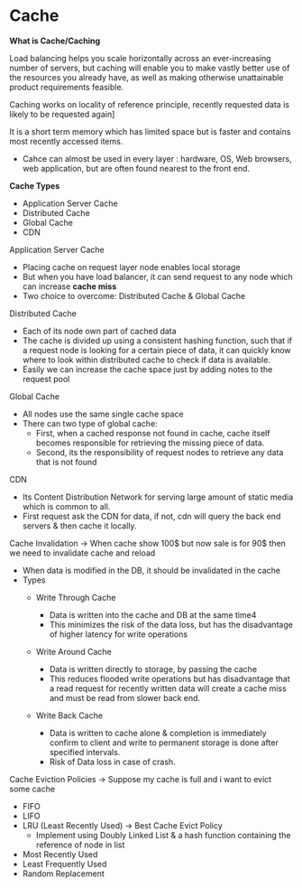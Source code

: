 <h1>Cache</h1>

**What is Cache/Caching**

Load balancing helps you scale horizontally across an ever-increasing number of servers, but caching will enable you to make vastly better use of the resources you already have, as well as making otherwise unattainable product requirements feasible.

Caching works on locality of reference principle, recently requested data is likely to be requested again]

It is a short term memory which has limited space but is faster and contains most recently accessed items.

* Cahce can almost be used in every layer : hardware, OS, Web browsers, web application, but are often found nearest to the front end.

**Cache Types**
* Application Server Cache
* Distributed Cache
* Global Cache
* CDN

Application Server Cache
* Placing cache on request layer node enables local storage
* But when you have load balancer, it can send request to any node which can increase **cache miss**
* Two choice to overcome: Distributed Cache & Global Cache

Distributed Cache
* Each of its node own part of cached data
* The cache is divided up using a consistent hashing function, such that if a request node is looking for a certain piece of data, it can quickly know where to look within distributed cache to check if data is available.
* Easily we can increase the cache space just by adding notes to the request pool

Global Cache
* All nodes use the same single cache space
* There can two type of global cache:
    - First, when a cached response not found in cache, cache itself becomes responsible for retrieving the missing piece of data.
    - Second, its the responsibility of request nodes to retrieve any data that is not found
    
CDN
* Its Content Distribution Network for serving large amount of static media which is common to all.
* First request ask the CDN for data, if not, cdn will query the back end servers & then cache it locally.

     
Cache Invalidation -> When cache show 100$ but now sale is for 90$ then we need to invalidate cache and reload
* When data is modified in the DB, it should be invalidated in the cache
* Types
    - Write Through Cache
        * Data is written into the cache and DB at the same time4
        * This minimizes the risk of the data loss, but has the disadvantage of higher latency for write operations
        
    - Write Around Cache 
        * Data is written directly to storage, by passing the cache
        * This reduces flooded write operations but has disadvantage that a read request for recently written data 
          will create a cache miss and must be read from slower back end.
     
    - Write Back Cache
        * Data is written to cache alone & completion is immediately confirm to client and write to permanent storage is done 
          after specified intervals.
        * Risk of Data loss in case of crash.
        
                  
Cache Eviction Policies -> Suppose my cache is full and i want to evict some cache
* FIFO
* LIFO
* LRU (Least Recently Used) -> Best Cache Evict Policy
    - Implement using Doubly Linked List & a hash function containing the reference of node in list
* Most Recently Used
* Least Frequently Used
* Random Replacement